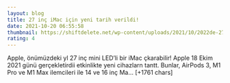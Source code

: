 ```yaml
--- 
layout: blog
title: 27 inç iMac için yeni tarih verildi!
date: 2021-10-20 06:55:58
thumbnail: https://shiftdelete.net/wp-content/uploads/2021/10/2022de-27-inc-mini-led-imac-geliyor1.jpg
rating: 4
---
```

Apple, önümüzdeki yl 27 inç mini LED’li bir iMac çkarabilir! Apple 18 Ekim 2021 günü gerçekletirdii etkinlikte yeni cihazlarn tantt. Bunlar, AirPods 3, M1 Pro ve M1 Max ilemcileri ile 14 ve 16 inç Ma… [+1761 chars]